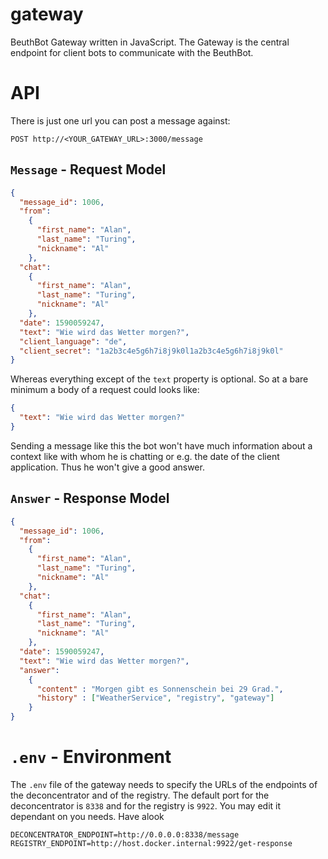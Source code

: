 # gateway
BeuthBot Gateway written in JavaScript. The Gateway is the
central endpoint for client bots to communicate with the 
BeuthBot.

# API
There is just one url you can post a message against:
```shell script
POST http://<YOUR_GATEWAY_URL>:3000/message
```

## `Message` - Request Model
```json
{
  "message_id": 1006,
  "from":
    {
      "first_name": "Alan",
      "last_name": "Turing",
      "nickname": "Al"
    },
  "chat":
    {
      "first_name": "Alan",
      "last_name": "Turing",
      "nickname": "Al"
    },
  "date": 1590059247,
  "text": "Wie wird das Wetter morgen?",
  "client_language": "de",
  "client_secret": "1a2b3c4e5g6h7i8j9k0l1a2b3c4e5g6h7i8j9k0l"
}
```
Whereas everything except of the `text` property is optional. So at
a bare minimum a body of a request could looks like:
```json
{
  "text": "Wie wird das Wetter morgen?"
}
```
Sending a message like this the bot won't have much information about
a context like with whom he is chatting or e.g. the date of the
client application. Thus he won't give a good answer.

## `Answer` - Response Model
```json
{
  "message_id": 1006,
  "from":
    {
      "first_name": "Alan",
      "last_name": "Turing",
      "nickname": "Al"
    },
  "chat":
    {
      "first_name": "Alan",
      "last_name": "Turing",
      "nickname": "Al"
    },
  "date": 1590059247,
  "text": "Wie wird das Wetter morgen?",
  "answer":
    {
      "content" : "Morgen gibt es Sonnenschein bei 29 Grad.",
      "history" : ["WeatherService", "registry", "gateway"]
    }
}
```

# `.env` - Environment
The `.env` file of the gateway needs to specify the URLs of the
endpoints of the deconcentrator and of the registry. The default
port for the deconcentrator is `8338` and for the registry is `9922`.
You may edit it dependant on you needs. Have alook

```dotenv
DECONCENTRATOR_ENDPOINT=http://0.0.0.0:8338/message
REGISTRY_ENDPOINT=http://host.docker.internal:9922/get-response
```